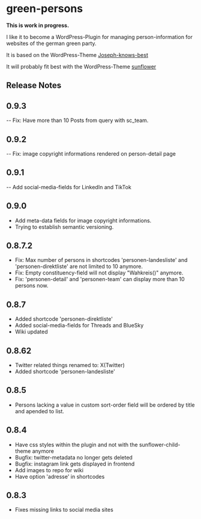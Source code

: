 # green-persons

__This is work in progress.__

I like it to become a WordPress-Plugin for
managing person-information for websites of the german green party.

It is based on the WordPress-Theme [Joseph-knows-best](https://github.com/kre8tiv/Joseph-knows-best)

It will probably fit best with the WordPress-Theme [sunflower](https://github.com/codeispoetry/sunflower)


## Release Notes

## 0.9.3

-- Fix: Have more than 10 Posts from query with sc_team.

## 0.9.2

-- Fix: image copyright informations rendered on person-detail page

## 0.9.1

-- Add social-media-fields for LinkedIn and TikTok

## 0.9.0

- Add meta-data fields for image copyright informations.
- Trying to establish semantic versioning.

## 0.8.7.2

- Fix: Max number of persons in shortcodes 'personen-landesliste' and 
  'personen-direktliste' are not limited to 10 anymore.
- Fix: Empty constituency-field will not display "Wahkreis()" anymore.
- Fix: 'personen-detail' and 'personen-team' can display more than 10 persons now.

## 0.8.7

- Added shortcode 'personen-direktliste'
- Added social-media-fields for Threads and BlueSky
- Wiki updated

## 0.8.62

- Twitter related things renamed to: X(Twitter)
- Added shortcode 'personen-landesliste'

## 0.8.5

- Persons lacking a value in custom sort-order field will be ordered by title and apended to list.

## 0.8.4

- Have css styles within the plugin and not with the sunflower-child-theme anymore
- Bugfix: twitter-metadata no longer gets deleted
- Bugfix: instagram link gets displayed in frontend
- Add images to repo for wiki
- Have option 'adresse' in shortcodes

## 0.8.3

- Fixes missing links to social media sites
